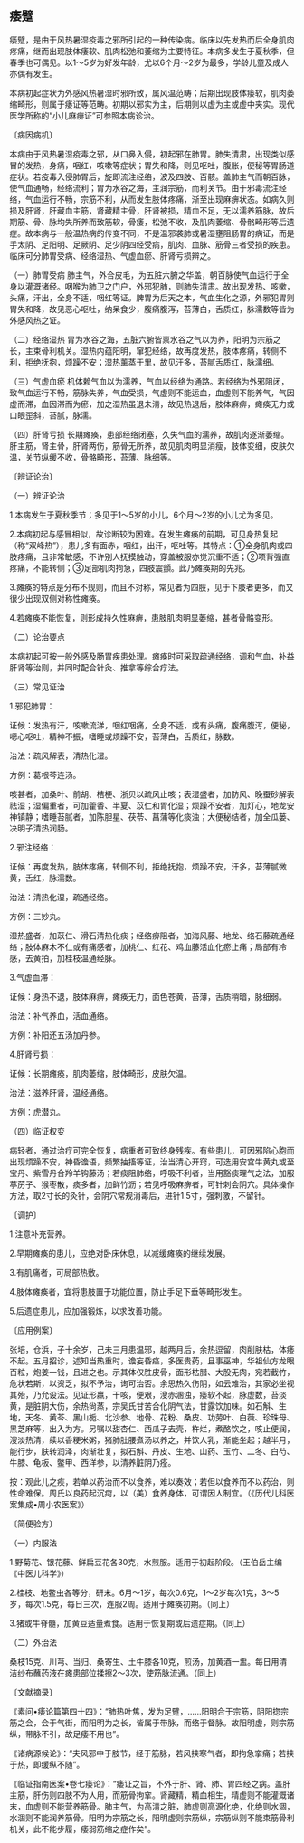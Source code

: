 ## 痿躄

痿躄，是由于风热暑湿疫毒之邪所引起的一种传染病。临床以先发热而后全身肌肉疼痛，继而出现肢体痿软、肌肉松弛和萎缩为主要特征。本病多发生于夏秋季，但春季也可偶见。以1〜5岁为好发年龄，尤以6个月〜2岁为最多，学龄儿童及成人亦偶有发生。

本病初起症状为外感风热暑湿时邪所致，属风温范畴；后期出现肢体痿软，肌肉萎缩畸形，则属于痿证等范畴。初期以邪实为主，后期则以虚为主或虚中夹实。现代医学所称的“小儿麻痹证”可参照本病诊治。

〔病因病机〕

本病由于风热暑湿疫毒之邪，从口鼻入侵，初起邪在肺胃。肺失清肃，出现类似感冒的发热，身痛，咽红，咳嗽等症状；胃失和降，则见呕吐，腹胀，便秘等胃肠道症状。若疫毒入侵肺胃后，旋即流注经络，波及四肢、百骸。盖肺主气而朝百脉，使气血通畅，经络流利；胃为水谷之海，主润宗筋，而利关节。由于邪毒流注经络，气血运行不畅，宗筋不利，从而发生肢体疼痛，渐至出现麻痹状态。如病久则损及肝肾，肝藏血主筋，肾藏精主骨，肝肾被损，精血不足，无以濡养筋脉，故后期筋、骨、脉均失所养而致筋软，骨痿，松弛不收，及肌肉萎缩、骨骼畸形等后遗症。故本病与一般温热病的传变不同，不是温邪袭肺或暑湿壅阻肠胃的病证，而是手太阴、足阳明、足厥阴、足少阴四经受病，肌肉、血脉、筋骨三者受损的疾患。临床可分肺胃受病、经络湿热、气虚血瘀、肝肾亏损辨之。

（一）肺胃受病 肺主气，外合皮毛，为五脏六腑之华盖，朝百脉使气血运行于全身以灌溉诸经。咽喉为肺卫之门户，外邪犯肺，则肺失清肃。故出现发热、咳嗽，头痛，汗出，全身不适，咽红等证。脾胃为后天之本，气血生化之源，外邪犯胃则胃失和降，故见恶心呕吐，纳呆食少，腹痛腹泻，苔薄白，舌质红，脉濡数等皆为外感风热之证。

（二）经络湿热 胃为水谷之海，五脏六腑皆禀水谷之气以为养，阳明为宗筋之长，主束骨利机关。湿热内蕴阳明，窜犯经络，故再度发热，肢体疼痛，转侧不利，拒绝抚抱，烦躁不安；湿热薰蒸于里，故见汗多，苔腻舌质红，脉濡细。

（三）气虚血瘀 机体赖气血以为濡养，气血以经络为通路。若经络为外邪阻闭，致气血运行不畅，筋脉失养，气血受损，气虚则不能运血，血虚则不能养气，气因虚而滞，血因滞而为瘀，加之湿热虽退未清，故见热退后，肢体麻痹，瘫痪无力或口眼歪斜，苔腻，脉濡。

（四）肝肾亏损 长期瘫痪，患部经络闭塞，久失气血的濡养，故肌肉逐渐萎缩。肝主筋，肾主骨，肝肾两伤，筋骨无所养，故见肌肉明显消瘦，肢体变细，皮肤欠温，关节纵缓不收，骨骼畸形，苔薄、脉细等。

〔辨证论治〕

（一）辨证论治

1.本病发生于夏秋季节；多见于1〜5岁的小儿，6个月〜2岁的小儿尤为多见。

2.本病初起与感冒相似，故诊断较为困难。在发生瘫痪的前期，可见身热复起（称“双峰热”），患儿多有面赤，咽红，出汗，呕吐等。其特点：①全身肌肉或四肢疼痛，且非常敏感，不许别人抚摸触动，穿盖被服亦觉沉重不适；②项背强直疼痛，不能转侧；③足部肌肉拘急，四肢震顫。此乃瘫痪期的先兆。

3.瘫痪的特点是分布不规则，而且不对称，常见者为四肢，见于下肢者更多，而又很少出现双侧对称性瘫痪。

4.若瘫痪不能恢复，则形成持久性麻痹，患肢肌肉明显萎缩，甚者骨骼变形。

（二）论治要点

本病初起可按一般外感及肠胃疾患处理。瘫痪时可采取疏通经络，调和气血，补益肝肾等治则，并同时配合针灸、推拿等综合疗法。

（三）常见证治

1.邪犯肺胃：

证候：发热有汗，咳嗽流涕，咽红咽痛，全身不适，或有头痛，腹痛腹泻，便秘，𫫇心呕吐，精神不振，嗜睡或烦躁不安，苔薄白，舌质红，脉数。

治法：疏风解表，清热化湿。

方例：葛根芩连汤。

咳甚者，加桑叶、前胡、桔梗、浙贝以疏风止咳；表湿盛者，加防风、晚蚕砂解表祛湿；湿偏重者，可加藿香、半夏、苡仁和胃化湿；烦躁不安者，加灯心，地龙安神镇静；嗜睡苔腻者，加陈胆星、茯苓、菖蒲等化痰浊；大便秘结者，加全瓜蒌、决明子清热润肠。

2.邪注经络：

证候：再度发热，肢体疼痛，转侧不利，拒绝抚抱，烦躁不安，汗多，苔薄腻微黄，舌红，脉濡数。

治法：清热化湿，疏通经络。

方例：三妙丸。

湿热盛者，加苡仁、滑石清热化痰；经络痹阻者，加海风藤、地龙、络石藤疏通经络；肢体麻木不仁或有痛感者，加桃仁、红花、鸡血藤活血化瘀止痛；局部有冷感，去黄拍，加桂枝温通经脉。

3.气虚血滞：

证候：身热不退，肢体麻痹，瘫痪无力，面色苍黄，苔薄，舌质稍暗，脉细弱。

治法：补气养血，活血通络。

方例：补阳还五汤加丹参。

4.肝肾亏损：

证候：长期瘫痪，肌肉萎缩，肢体畸形，皮肤欠温。

治法：滋养肝肾，温经通络。

方例：虎潜丸。

（四）临证权变

病轻者，通过治疗可完全恢复，病重者可致终身残疾。有些患儿，可因邪陷心胞而出现烦躁不安，神昏谵语，频繁抽搐等证，治当清心开窍，可选用安宫牛黄丸或至宝丹、紫雪丹合羚羊钩藤汤；若痰阻肺络，呼吸不利者，当用豁痰理气之法，加服葶苈子、猴枣散，痰多者，加鲜竹沥；若见呼吸麻痹者，可针刺会阴穴。具体操作方法，取2寸长的灸针，会阴穴常规消毒后，进针1.5寸，强刺激，不留针。

〔调护〕

1.注意补充营养。

2.早期瘫痪的患儿，应绝对卧床休息，以减缓瘫痪的继续发展。

3.有肌痛者，可局部热敷。

4.肢体瘫痪者，宜将患肢置于功能位置，防止手足下垂等畸形发生。

5.后遗症患儿，应加强锻炼，以求改善功能。

〔应用例案〕

张培，仓浜，子十余岁，己未三月患温邪，越两月后，余热逗留，肉削肤枯，体痿不起。五月招诊，述知当热重时，谵妄昏痉，多医贵药，且事巫神，华祖仙方龙眼百粒，炮姜一钱，且进之也。示其体仅胜皮骨，面形枯腊、大股无肉，宛若截竹，危状若斯，以资乏，拟不予治，询可治否。余思热久伤阴，如云难治，其家必坐视其殆，乃允设法。见证形羸，干咳，便艰，溲赤溷浊，痿软不起，脉虚数，苔淡黄，是脏阴大伤，余热尙蒸，宗吴氏甘苦合化阴气法，甘露饮加味。如石斛、生地，天冬、黄芩、黑山栀、北沙参、地骨、花粉、桑皮、功劳叶、白薇、珍珠母、黑芝麻等，出入为方。另嘱以甜杏仁、西瓜子去壳，杵烂，煮酪饮之，咳止便润，溲淡热清，续以香粳米粥，猪肺肚腰煮汤以养之，并饮人乳，渐能坐起；越半月，能行步，肤转润泽，肉渐壮复，拟石斛、丹皮、生地、山药、玉竹、二冬、白芍、牛膝、龟板、鳖甲、西洋参，以清养脏阴乃痊。

按：观此儿之疾，若单以药治而不以食养，难以奏效；若但以食养而不以药治，则性命难保。周氏以良药起沉疴，以（美）食养身体，可谓因人制宜。（《历代儿科医案集成•周小农医案》）

〔简便验方〕

（一）内服法

1.野菊花、银花藤、鲜扁豆花各30克，水煎服。适用于初起阶段。（王伯岳主编《中医儿科学》）

2.桂枝、地鳖虫各等分，研末。6月〜1岁，每次0.6克，1〜2岁每次1克，3〜5岁，每次1.5克，每日三次，连服2周。适用于瘫痪初期。（同上）

3.猪或牛脊髓，加黄豆适量煮食。适用于恢复期或后遗症期。（同上）

（二）外治法

桑枝15克、川芎、当归、桑寄生、土牛膝各10克，煎汤，加黄酒一盅。每日用清洁纱布蘸药液在瘫患部位揉擦2〜3次，使筋脉流通。（同上）

〔文献摘录〕

《素问•痿论篇第四十四》：“肺热叶焦，发为足躄，……阳明合于宗筋，阴阳㧾宗筋之会，会于气街，而阳明为之长，皆属于带脉，而络于督脉。故阳明虚，则宗筋纵，带脉不引，故足痿不用也”。

《诸病源候论》：“夫风邪中于肢节，经于筋脉，若风挟寒气者，即拘急挛痛；若挟于热，即缓纵不随”。

《临证指南医案•卷七痿论》：“痿证之旨，不外于肝、肾、肺、胃四经之病。盖肝主筋，肝伤则四肢不为人用，而筋骨拘挛。肾藏精，精血相生，精虚则不能灌溉诸末，血虚则不能营养筋骨。肺主气，为高清之脏，肺虚则高源化绝，化绝则水涸，水涸则不能润养筋骨。阳明为宗筋之长，阳明虚则宗筋纵，宗筋纵则不能束筋骨利机关，此不能步履，痿弱筋缩之症作矣”。

